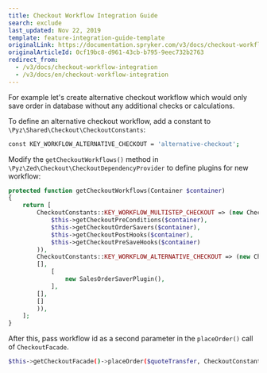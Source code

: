```yaml
---
title: Checkout Workflow Integration Guide
search: exclude
last_updated: Nov 22, 2019
template: feature-integration-guide-template
originalLink: https://documentation.spryker.com/v3/docs/checkout-workflow-integration
originalArticleId: 0cf19bc8-d961-43cb-b795-9eec732b2763
redirect_from:
  - /v3/docs/checkout-workflow-integration
  - /v3/docs/en/checkout-workflow-integration
---
```


For example let's create alternative checkout workflow which would only save order in database without any additional checks or calculations.

To define an alternative checkout workflow, add a constant to `\Pyz\Shared\Checkout\CheckoutConstants`:

```bash
const KEY_WORKFLOW_ALTERNATIVE_CHECKOUT = 'alternative-checkout';
```

Modify the `getCheckoutWorkflows()` method in `\Pyz\Zed\Checkout\CheckoutDependencyProvider` to define plugins for new workflow:

```php
protected function getCheckoutWorkflows(Container $container)
{
	return [
		CheckoutConstants::KEY_WORKFLOW_MULTISTEP_CHECKOUT => (new CheckoutWorkflowPluginContainer(
			$this->getCheckoutPreConditions($container),
			$this->getCheckoutOrderSavers($container),
			$this->getCheckoutPostHooks($container),
			$this->getCheckoutPreSaveHooks($container)
		)),
		CheckoutConstants::KEY_WORKFLOW_ALTERNATIVE_CHECKOUT => (new CheckoutWorkflowPluginContainer(
		[],
			[
				new SalesOrderSaverPlugin(),
			],
		[],
		[]
		)),
	];
}
```

After this, pass workflow id as a second parameter in the `placeOrder()` call of `CheckoutFacade`.

```bash
$this->getCheckoutFacade()->placeOrder($quoteTransfer, CheckoutConstants::KEY_WORKFLOW_ALTERNATIVE_CHECKOUT);
```

